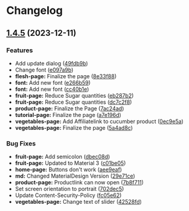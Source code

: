 # Changelog

## [1.4.5](https://github.com/RedstonePfalz/Einkochen-leicht-gemacht/compare/1.0.0-pre.0...v1.0.0-pre.1) (2023-12-11)


### Features

* Add update dialog ([49fdb9b](https://github.com/RedstonePfalz/Einkochen-leicht-gemacht/commit/49fdb9b938da1ab086b5ccff4ccc32c89bcbc8fc))
* Change font ([e097a9b](https://github.com/RedstonePfalz/Einkochen-leicht-gemacht/commit/e097a9b620d8a3c98e80775cb1a2b2595274d4ac))
* **flesh-page:** Finalize the page ([8e33f88](https://github.com/RedstonePfalz/Einkochen-leicht-gemacht/commit/8e33f880c3a4b1567becbff5db1adf191a457790))
* **font:** Add new font ([e266b59](https://github.com/RedstonePfalz/Einkochen-leicht-gemacht/commit/e266b598425413e69a582dd9279f54cc06a52a28))
* **font:** Add new font ([cc40b1e](https://github.com/RedstonePfalz/Einkochen-leicht-gemacht/commit/cc40b1e93713e2714e45e7fb3eabf57d546ce0dc))
* **fruit-page:** Reduce Sugar quantities ([eb287b2](https://github.com/RedstonePfalz/Einkochen-leicht-gemacht/commit/eb287b25cc6fd03dcac4ee31bb4b3a3a4bb28b19))
* **fruit-page:** Reduce Sugar quantities ([dc7c2f8](https://github.com/RedstonePfalz/Einkochen-leicht-gemacht/commit/dc7c2f861c1718e48c232882ac0ac556cc0fd01d))
* **product-page:** Finalize the Page ([7ac24ad](https://github.com/RedstonePfalz/Einkochen-leicht-gemacht/commit/7ac24ad1c228f11b088a0dfb290e7527f96a4d1a))
* **tutorial-page:** Finalize the page ([a7e196d](https://github.com/RedstonePfalz/Einkochen-leicht-gemacht/commit/a7e196d51c1f45e0b31059d344ee3b4ca93b759c))
* **vegetables-page:** Add Affiliatelink to cucumber product ([0ec9e5a](https://github.com/RedstonePfalz/Einkochen-leicht-gemacht/commit/0ec9e5aceb9ecc074fd575737cd4fb23589674b9))
* **vegetables-page:** Finalize the page ([5a4ad8c](https://github.com/RedstonePfalz/Einkochen-leicht-gemacht/commit/5a4ad8cb698eda8da8ae760a255d5c2dd618bf77))


### Bug Fixes

* **fruit-page:** Add semicolon ([dbec08d](https://github.com/RedstonePfalz/Einkochen-leicht-gemacht/commit/dbec08df264a9585407e2c6a831fda1a9831168f))
* **fruit-page:** Updated to Material 3 ([c01be05](https://github.com/RedstonePfalz/Einkochen-leicht-gemacht/commit/c01be05ec0b9e5c914278e678b142deb400b2dd9))
* **home-page:** Buttons don't work ([aee9eaf](https://github.com/RedstonePfalz/Einkochen-leicht-gemacht/commit/aee9eafffd497dc84040042fcdbb4e84199898c7))
* **md:** Changed MaterialDesign Version ([29e71ce](https://github.com/RedstonePfalz/Einkochen-leicht-gemacht/commit/29e71ce543ecb6622f77e986e0c8c64c99c51fac))
* **product-page:** Productlink can now open ([7b8f711](https://github.com/RedstonePfalz/Einkochen-leicht-gemacht/commit/7b8f7117a387185c565626e2986877c92e4b5729))
* Set screen orientation to portrait ([702dec5](https://github.com/RedstonePfalz/Einkochen-leicht-gemacht/commit/702dec59e67657b0dfeb76fc6f0791c3e47fa9a6))
* Update Content-Security-Policy ([fc05e62](https://github.com/RedstonePfalz/Einkochen-leicht-gemacht/commit/fc05e626b7aca77608df05d00e0587f728d1f22e))
* **vegetables-page:** Change text of slider ([42528fd](https://github.com/RedstonePfalz/Einkochen-leicht-gemacht/commit/42528fd5683a55a33b156a47aec8c0bd2d80401a))
